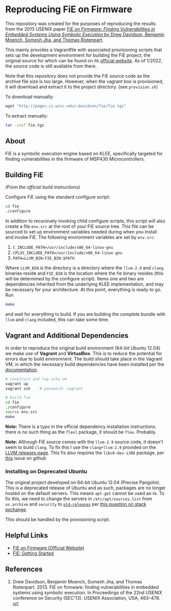 # Reproducing FiE on Firmware

This repository was created for the purposes of reproducing the results from the 2013 USENIX paper [*FiE on Firmware: Finding Vulnerabilities in Embedded Systems Using Symbolic Execution* by Drew Davidson, Benjamin Moench, Somesh Jha, and Thomas Ristenpart](https://www.usenix.org/conference/usenixsecurity13/technical-sessions/paper/davidson). 

This mainly provides a Vagrantfile with associated provisioning scripts that sets up the development environment for building the FiE project, the original source for which can be found on its [official website](http://pages.cs.wisc.edu/~davidson/fie/). As of 1/2022, the source code is still available from there. 

Note that this repository does not provide the FiE source code as the archive file size is too large. However, when the vagrant box is provisioned, it will download and extract it to the project directory. (see `provision.sh`)

To download manually: 
```sh
wget "http://pages.cs.wisc.edu/~davidson/fie/fie.tgz"
```
To extract manually:
```sh
tar -zxvf fie.tgz
```

## About

FiE is a symbolic execution engine based on KLEE, specifically targeted for finding vulnerabilities in the firmware of MSP430 Microcontrollers.

## Building FiE

_(From the official build instructions)_

Configure FiE using the standard configure script:

```sh
cd fie
./configure
```

In addition to recursively invoking child configure scripts, this script will also create a file `env.src` at the root of your FiE source tree. This file can be sourced to set up environment variables needed during when you install and invoke FiE. The following environment variables are set by `env.src`:

1. `C_INCLUDE_PATH=/usr/include/x86_64-linux-gnu`
2. `CPLUS_INCLUDE_PATH=/usr/include/x86_64-linux-gnu`
3. `PATH=LLVM_BIN:FIE_BIN:$PATH`

Where `LLVM_BIN` is the directory is a directory where the `llvm-2.9` and `clang` binaries reside and `FIE_BIN` is the location where the fie binary resides (this will be determined by the configure script). Items one and two are dependencies inherited from the underlying KLEE implementation, and may be necessary for your architecture.
At this point, everything is ready to go. Run
```sh
make
```
and wait for everything to build. If you are building the complete bundle with `llvm` and `clang` included, this can take some time.

## Vagrant and Additional Dependencies

In order to reproduce the original build environment (64-bit Ubuntu 12.04) we make use of **Vagrant** and **VirtualBox**. This is to reduce the potential for errors due to build environment. The build should take place in the Vagrant VM, in which the necessary build dependencies have been installed per the [documentation](http://pages.cs.wisc.edu/~davidson/fie/directions.html).

```sh
# construct and log into vm
vagrant up
vagrant ssh    # password: vagrant

# build fie
cd fie
./configure
source env.src
make
```

**Note:** There is a typo in the official dependency installation instructions. there is no such thing as the `flexl` package, it should be `flex`. Probably.

**Note:** Although FiE source comes with the `llvm-2.9` source code, it doesn't seem to build `clang`. To fix this I use the `clang+llvm-2.9` provided on the [LLVM releases page](https://releases.llvm.org/download.html#2.9). This fix also requires the `libc6-dev-i386` package, per [this](https://github.com/klee/klee/issues/83) issue on github

### Installing on Deprecated Ubuntu

The original project developed on 64-bit Ubuntu 12.04 (Precise Pangolin). This is a deprecated release of Ubuntu and as such, packages are no longer hosted on the default servers. This means `apt-get` cannot be used as-is. To fix this, we need to change the servers in `/etc/apt/sources.list` from `us.archive` and `security` to [`old-releases`](http://old-releases.ubuntu.com/) per [this question on stack exchange](https://superuser.com/questions/301432). 

This should be handled by the provisioning script.

## Helpful Links

- <a id="fie-website" href="http://pages.cs.wisc.edu/~davidson/fie/">FiE on Firmware (Official Website)</a>
- <a id="fie-getting-started" href="http://pages.cs.wisc.edu/~davidson/fie/directions.html">FiE: Getting Started</a>

## References

1. Drew Davidson, Benjamin Moench, Somesh Jha, and Thomas Ristenpart. 2013. FIE on firmware: finding vulnerabilities in embedded systems using symbolic execution. In Proceedings of the 22nd USENIX conference on Security (SEC'13). USENIX Association, USA, 463–478. [url](https://www.usenix.org/system/files/conference/usenixsecurity13/sec13-paper_davidson.pdf)

